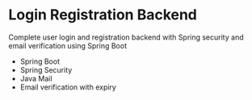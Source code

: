 # Login Registration Backend
Complete user login and registration backend with Spring security and email verification using Spring Boot

* Spring Boot
* Spring Security
* Java Mail
* Email verification with expiry
